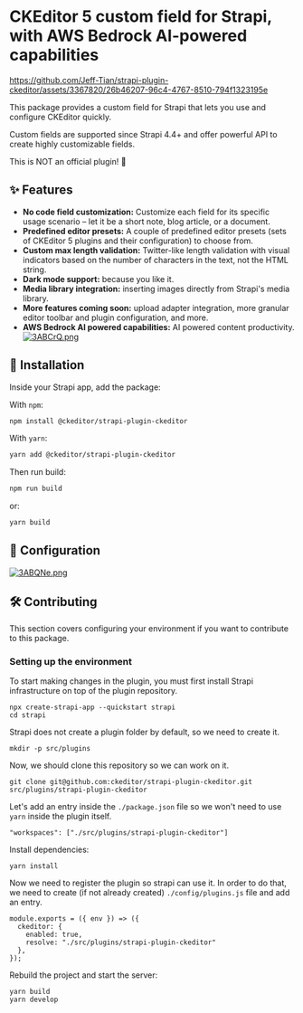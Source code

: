 # CKEditor 5 custom field for Strapi, with AWS Bedrock AI-powered capabilities



https://github.com/Jeff-Tian/strapi-plugin-ckeditor/assets/3367820/26b46207-96c4-4767-8510-794f1323195e



This package provides a custom field for Strapi that lets you use and configure CKEditor quickly.

Custom fields are supported since Strapi 4.4+ and offer powerful API to create highly customizable fields.

This is NOT an official plugin! 👋

## <a id="features"></a>✨ Features

* **No code field customization:** Customize each field for its specific usage scenario – let it be a short note, blog article, or a document.
* **Predefined editor presets:** A couple of predefined editor presets (sets of CKEditor 5 plugins and their configuration) to choose from.
* **Custom max length validation:** Twitter-like length validation with visual indicators based on the number of characters in the text, not the HTML string.
* **Dark mode support:** because you like it.
* **Media library integration:** inserting images directly from Strapi's media library.
* **More features coming soon:** upload adapter integration, more granular editor toolbar and plugin configuration, and more.
* **AWS Bedrock AI powered capabilities:** AI powered content productivity.[![3ABCrQ.png](https://a.l3n.co/i/3ABCrQ.png)](https://lensdump.com/i/3ABCrQ)

## <a id="installation"></a>🔧 Installation

Inside your Strapi app, add the package:

With `npm`:

```bash
npm install @ckeditor/strapi-plugin-ckeditor
```

With `yarn`:

```bash
yarn add @ckeditor/strapi-plugin-ckeditor
```

Then run build:

```bash
npm run build
```

or:

```bash
yarn build
```

## <a id="config"></a>🚀 Configuration

[![3ABQNe.png](https://c.l3n.co/i/3ABQNe.png)](https://lensdump.com/i/3ABQNe)

## <a id="contributing"></a>🛠 Contributing

This section covers configuring your environment if you want to contribute to this package.

### Setting up the environment

To start making changes in the plugin, you must first install Strapi infrastructure on top of the plugin repository.

```
npx create-strapi-app --quickstart strapi
cd strapi
```

Strapi does not create a plugin folder by default, so we need to create it.

```
mkdir -p src/plugins
```

Now, we should clone this repository so we can work on it.

```
git clone git@github.com:ckeditor/strapi-plugin-ckeditor.git src/plugins/strapi-plugin-ckeditor
```

Let's add an entry inside the `./package.json` file so we won't need to use `yarn` inside the plugin itself.

```
"workspaces": ["./src/plugins/strapi-plugin-ckeditor"]
```

Install dependencies:

```
yarn install
```

Now we need to register the plugin so strapi can use it. In order to do that, we need
to create (if not already created) `./config/plugins.js` file and add an entry.

```
module.exports = ({ env }) => ({
  ckeditor: {
    enabled: true,
    resolve: "./src/plugins/strapi-plugin-ckeditor"
  },
});
```

Rebuild the project and start the server:

```
yarn build
yarn develop
```
